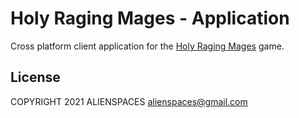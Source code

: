 # Holy Raging Mages - Application

Cross platform client application for the [Holy Raging Mages](https://holyragingmages.com]) game.

## License

COPYRIGHT 2021 ALIENSPACES alienspaces@gmail.com
